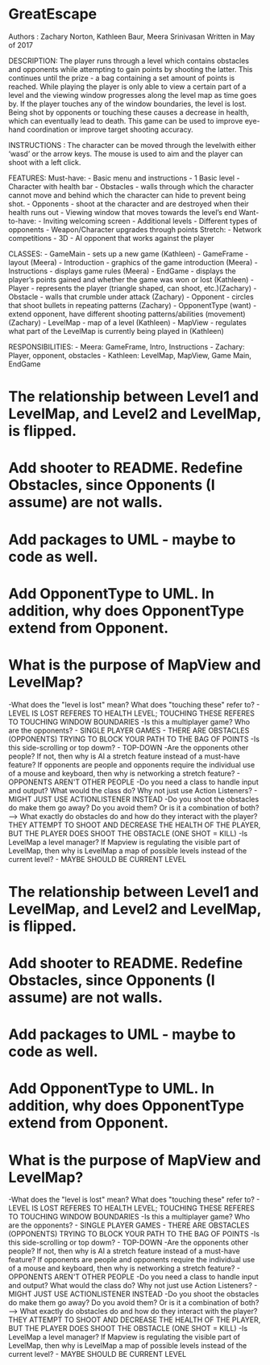 # GreatEscape

Authors : Zachary Norton, Kathleen Baur, Meera Srinivasan
Written in May of 2017

DESCRIPTION:
The player runs through a level which contains obstacles and opponents while attempting to gain points by shooting the latter. This continues until the prize - a bag containing a set amount of points is reached. While playing the player is only able to view a certain part of a level and the viewing window progresses along the level map as time goes by. If the player touches any of the window boundaries, the level is lost. Being shot by opponents or touching these causes a decrease in health, which can eventually lead to death. This game can be used to improve eye-hand coordination or improve target shooting accuracy.

INSTRUCTIONS :
The character can be moved through the levelwith either ‘wasd’ or the arrow keys. The mouse is used to aim and the player can shoot with a left click.

FEATURES:
  Must-have:
	- Basic menu and instructions
	- 1 Basic level
	- Character with health bar
	- Obstacles - walls through which the character cannot move and behind which the character can hide to prevent  		  being shot.
 	- Opponents - shoot at the character and are destroyed when their health runs out
	- Viewing window that moves towards the level’s end
  Want-to-have:
    	- Inviting welcoming screen
    	- Additional levels
    	- Different types of opponents
    	- Weapon/Character upgrades through points
  Stretch:
    	- Network competitions
    	- 3D 
    	- AI opponent that works against the player

CLASSES:
	- GameMain - sets up a new game (Kathleen)
	- GameFrame - layout (Meera)
	- Introduction - graphics of the game introduction (Meera)
	- Instructions - displays game rules (Meera)
	- EndGame - displays the player’s points gained and whether the game was won or lost (Kathleen)
	- Player - represents the player (triangle shaped, can shoot, etc.)(Zachary)
	- Obstacle - walls that crumble under attack (Zachary)
	- Opponent - circles that shoot bullets in repeating patterns (Zachary)
	- OpponentType (want) - extend opponent, have different shooting patterns/abilities (movement) (Zachary)
	- LevelMap - map of a level (Kathleen)
	- MapView - regulates what part of the LevelMap is currently being played in (Kathleen)

RESPONSIBILITIES:
	- Meera: GameFrame, Intro, Instructions
	- Zachary: Player, opponent, obstacles 
	- Kathleen: LevelMap, MapView, Game Main, EndGame

# The relationship between Level1 and LevelMap, and Level2 and LevelMap, is flipped.
# Add shooter to README. Redefine Obstacles, since Opponents (I assume) are not walls.
# Add packages to UML - maybe to code as well.
# Add OpponentType to UML. In addition, why does OpponentType extend from Opponent.
# What is the purpose of MapView and LevelMap?
-What does the "level is lost" mean? What does "touching these" refer to? - LEVEL IS LOST REFERES TO HEALTH LEVEL; TOUCHING THESE REFERES TO TOUCHING WINDOW BOUNDARIES
-Is this a multiplayer game? Who are the opponents? - SINGLE PLAYER GAMES - THERE ARE OBSTACLES (OPPONENTS) TRYING TO BLOCK YOUR PATH TO THE BAG OF POINTS
-Is this side-scrolling or top dowm? - TOP-DOWN
-Are the opponents other people? If not, then why is AI a stretch feature instead of a must-have feature? If opponents are people and opponents require the individual use of a mouse and keyboard, then why is networking a stretch feature? - OPPONENTS AREN'T OTHER PEOPLE
-Do you need a class to handle input and output? What would the class do? Why not just use Action Listeners? - MIGHT JUST USE ACTIONLISTENER INSTEAD
-Do you shoot the obstacles do make them go away? Do you avoid them? Or is it a combination of both? --> What exactly do obstacles do and how do they interact with the player? THEY ATTEMPT TO SHOOT AND DECREASE THE HEALTH OF THE PLAYER, BUT THE PLAYER DOES SHOOT THE OBSTACLE (ONE SHOT = KILL)
-Is LevelMap a level manager? If Mapview is regulating the visible part of LevelMap, then why is LevelMap a map of possible levels instead of the current level? - MAYBE SHOULD BE CURRENT LEVEL
# The relationship between Level1 and LevelMap, and Level2 and LevelMap, is flipped.
# Add shooter to README. Redefine Obstacles, since Opponents (I assume) are not walls.
# Add packages to UML - maybe to code as well.
# Add OpponentType to UML. In addition, why does OpponentType extend from Opponent.
# What is the purpose of MapView and LevelMap?
-What does the "level is lost" mean? What does "touching these" refer to? - LEVEL IS LOST REFERES TO HEALTH LEVEL; TOUCHING THESE REFERES TO TOUCHING WINDOW BOUNDARIES
-Is this a multiplayer game? Who are the opponents? - SINGLE PLAYER GAMES - THERE ARE OBSTACLES (OPPONENTS) TRYING TO BLOCK YOUR PATH TO THE BAG OF POINTS
-Is this side-scrolling or top dowm? - TOP-DOWN
-Are the opponents other people? If not, then why is AI a stretch feature instead of a must-have feature? If opponents are people and opponents require the individual use of a mouse and keyboard, then why is networking a stretch feature? - OPPONENTS AREN'T OTHER PEOPLE
-Do you need a class to handle input and output? What would the class do? Why not just use Action Listeners? - MIGHT JUST USE ACTIONLISTENER INSTEAD
-Do you shoot the obstacles do make them go away? Do you avoid them? Or is it a combination of both? --> What exactly do obstacles do and how do they interact with the player? THEY ATTEMPT TO SHOOT AND DECREASE THE HEALTH OF THE PLAYER, BUT THE PLAYER DOES SHOOT THE OBSTACLE (ONE SHOT = KILL)
-Is LevelMap a level manager? If Mapview is regulating the visible part of LevelMap, then why is LevelMap a map of possible levels instead of the current level? - MAYBE SHOULD BE CURRENT LEVEL



